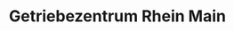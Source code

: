 ---
title: "Getriebezentrum Rhein Main"
url: /gensingen/getriebezentrum-rhein-main/
shop: Autowerkstatt
---